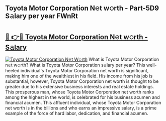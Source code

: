 ## Toyota Motor Corporation N𝚎t w𝚘rth - Part-5D9 S𝚊lary per year FWnRt

# <h2><a href="http://gc0p2d.nevu.top/?p=Toyota+Motor+Corporation">🔗 👉🔴 Toyota Motor Corporation N𝚎t w𝚘rth - S𝚊lary</a></h2>

[![Toyota Motor Corporation N𝚎t W𝚘rth](https://i.imgur.com/Oavwk0R.jpeg)](http://gc0p2d.nevu.top/?p=Toyota+Motor+Corporation)
What is Toyota Motor Corporation n𝚎t w𝚘rth? What is Toyota Motor Corporation s𝚊lary per year?
This well-heeled individual's Toyota Motor Corporation net worth is significant, making him one of the wealthiest in his field. His income from his job is substantial, however, Toyota Motor Corporation net worth is thought to be greater due to his extensive business interests and real estate holdings. This prosperous man, whose Toyota Motor Corporation net worth ranks among the highest in the world, is celebrated for his business acumen and financial acumen. This affluent individual, whose Toyota Motor Corporation net worth is in the billions and who earns an impressive salary, is a prime example of the force of hard labor, dedication, and financial acumen.
